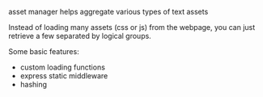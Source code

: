 asset manager helps aggregate various types of text assets

Instead of loading many assets (css or js) from the webpage, you can just retrieve a few separated by logical groups.

Some basic features:

* custom loading functions
* express static middleware
* hashing

